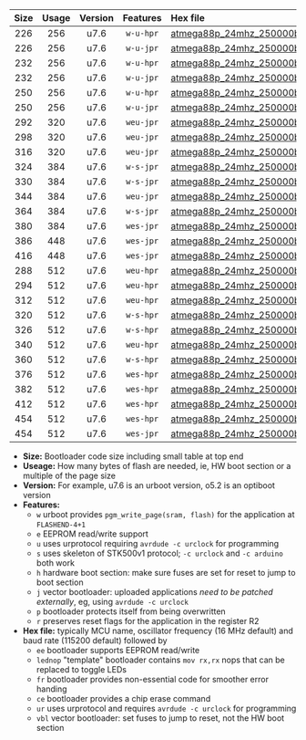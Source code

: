 |Size|Usage|Version|Features|Hex file|
|:-:|:-:|:-:|:-:|:--|
|226|256|u7.6|`w-u-hpr`|[atmega88p_24mhz_250000bps_ur.hex](https://raw.githubusercontent.com/stefanrueger/urboot/main//atmega88p_24mhz_250000bps_ur.hex)|
|226|256|u7.6|`w-u-jpr`|[atmega88p_24mhz_250000bps_ur_vbl.hex](https://raw.githubusercontent.com/stefanrueger/urboot/main//atmega88p_24mhz_250000bps_ur_vbl.hex)|
|232|256|u7.6|`w-u-hpr`|[atmega88p_24mhz_250000bps_lednop_ur.hex](https://raw.githubusercontent.com/stefanrueger/urboot/main//atmega88p_24mhz_250000bps_lednop_ur.hex)|
|232|256|u7.6|`w-u-jpr`|[atmega88p_24mhz_250000bps_lednop_ur_vbl.hex](https://raw.githubusercontent.com/stefanrueger/urboot/main//atmega88p_24mhz_250000bps_lednop_ur_vbl.hex)|
|250|256|u7.6|`w-u-hpr`|[atmega88p_24mhz_250000bps_lednop_fr_ur.hex](https://raw.githubusercontent.com/stefanrueger/urboot/main//atmega88p_24mhz_250000bps_lednop_fr_ur.hex)|
|250|256|u7.6|`w-u-jpr`|[atmega88p_24mhz_250000bps_lednop_fr_ur_vbl.hex](https://raw.githubusercontent.com/stefanrueger/urboot/main//atmega88p_24mhz_250000bps_lednop_fr_ur_vbl.hex)|
|292|320|u7.6|`weu-jpr`|[atmega88p_24mhz_250000bps_ee_ur_vbl.hex](https://raw.githubusercontent.com/stefanrueger/urboot/main//atmega88p_24mhz_250000bps_ee_ur_vbl.hex)|
|298|320|u7.6|`weu-jpr`|[atmega88p_24mhz_250000bps_ee_lednop_ur_vbl.hex](https://raw.githubusercontent.com/stefanrueger/urboot/main//atmega88p_24mhz_250000bps_ee_lednop_ur_vbl.hex)|
|316|320|u7.6|`weu-jpr`|[atmega88p_24mhz_250000bps_ee_lednop_fr_ur_vbl.hex](https://raw.githubusercontent.com/stefanrueger/urboot/main//atmega88p_24mhz_250000bps_ee_lednop_fr_ur_vbl.hex)|
|324|384|u7.6|`w-s-jpr`|[atmega88p_24mhz_250000bps_vbl.hex](https://raw.githubusercontent.com/stefanrueger/urboot/main//atmega88p_24mhz_250000bps_vbl.hex)|
|330|384|u7.6|`w-s-jpr`|[atmega88p_24mhz_250000bps_lednop_vbl.hex](https://raw.githubusercontent.com/stefanrueger/urboot/main//atmega88p_24mhz_250000bps_lednop_vbl.hex)|
|344|384|u7.6|`weu-jpr`|[atmega88p_24mhz_250000bps_ee_lednop_fr_ce_ur_vbl.hex](https://raw.githubusercontent.com/stefanrueger/urboot/main//atmega88p_24mhz_250000bps_ee_lednop_fr_ce_ur_vbl.hex)|
|364|384|u7.6|`w-s-jpr`|[atmega88p_24mhz_250000bps_lednop_fr_vbl.hex](https://raw.githubusercontent.com/stefanrueger/urboot/main//atmega88p_24mhz_250000bps_lednop_fr_vbl.hex)|
|380|384|u7.6|`wes-jpr`|[atmega88p_24mhz_250000bps_ee_vbl.hex](https://raw.githubusercontent.com/stefanrueger/urboot/main//atmega88p_24mhz_250000bps_ee_vbl.hex)|
|386|448|u7.6|`wes-jpr`|[atmega88p_24mhz_250000bps_ee_lednop_vbl.hex](https://raw.githubusercontent.com/stefanrueger/urboot/main//atmega88p_24mhz_250000bps_ee_lednop_vbl.hex)|
|416|448|u7.6|`wes-jpr`|[atmega88p_24mhz_250000bps_ee_lednop_fr_vbl.hex](https://raw.githubusercontent.com/stefanrueger/urboot/main//atmega88p_24mhz_250000bps_ee_lednop_fr_vbl.hex)|
|288|512|u7.6|`weu-hpr`|[atmega88p_24mhz_250000bps_ee_ur.hex](https://raw.githubusercontent.com/stefanrueger/urboot/main//atmega88p_24mhz_250000bps_ee_ur.hex)|
|294|512|u7.6|`weu-hpr`|[atmega88p_24mhz_250000bps_ee_lednop_ur.hex](https://raw.githubusercontent.com/stefanrueger/urboot/main//atmega88p_24mhz_250000bps_ee_lednop_ur.hex)|
|312|512|u7.6|`weu-hpr`|[atmega88p_24mhz_250000bps_ee_lednop_fr_ur.hex](https://raw.githubusercontent.com/stefanrueger/urboot/main//atmega88p_24mhz_250000bps_ee_lednop_fr_ur.hex)|
|320|512|u7.6|`w-s-hpr`|[atmega88p_24mhz_250000bps.hex](https://raw.githubusercontent.com/stefanrueger/urboot/main//atmega88p_24mhz_250000bps.hex)|
|326|512|u7.6|`w-s-hpr`|[atmega88p_24mhz_250000bps_lednop.hex](https://raw.githubusercontent.com/stefanrueger/urboot/main//atmega88p_24mhz_250000bps_lednop.hex)|
|340|512|u7.6|`weu-hpr`|[atmega88p_24mhz_250000bps_ee_lednop_fr_ce_ur.hex](https://raw.githubusercontent.com/stefanrueger/urboot/main//atmega88p_24mhz_250000bps_ee_lednop_fr_ce_ur.hex)|
|360|512|u7.6|`w-s-hpr`|[atmega88p_24mhz_250000bps_lednop_fr.hex](https://raw.githubusercontent.com/stefanrueger/urboot/main//atmega88p_24mhz_250000bps_lednop_fr.hex)|
|376|512|u7.6|`wes-hpr`|[atmega88p_24mhz_250000bps_ee.hex](https://raw.githubusercontent.com/stefanrueger/urboot/main//atmega88p_24mhz_250000bps_ee.hex)|
|382|512|u7.6|`wes-hpr`|[atmega88p_24mhz_250000bps_ee_lednop.hex](https://raw.githubusercontent.com/stefanrueger/urboot/main//atmega88p_24mhz_250000bps_ee_lednop.hex)|
|412|512|u7.6|`wes-hpr`|[atmega88p_24mhz_250000bps_ee_lednop_fr.hex](https://raw.githubusercontent.com/stefanrueger/urboot/main//atmega88p_24mhz_250000bps_ee_lednop_fr.hex)|
|454|512|u7.6|`wes-hpr`|[atmega88p_24mhz_250000bps_ee_lednop_fr_ce.hex](https://raw.githubusercontent.com/stefanrueger/urboot/main//atmega88p_24mhz_250000bps_ee_lednop_fr_ce.hex)|
|454|512|u7.6|`wes-jpr`|[atmega88p_24mhz_250000bps_ee_lednop_fr_ce_vbl.hex](https://raw.githubusercontent.com/stefanrueger/urboot/main//atmega88p_24mhz_250000bps_ee_lednop_fr_ce_vbl.hex)|

- **Size:** Bootloader code size including small table at top end
- **Useage:** How many bytes of flash are needed, ie, HW boot section or a multiple of the page size
- **Version:** For example, u7.6 is an urboot version, o5.2 is an optiboot version
- **Features:**
  + `w` urboot provides `pgm_write_page(sram, flash)` for the application at `FLASHEND-4+1`
  + `e` EEPROM read/write support
  + `u` uses urprotocol requiring `avrdude -c urclock` for programming
  + `s` uses skeleton of STK500v1 protocol; `-c urclock` and `-c arduino` both work
  + `h` hardware boot section: make sure fuses are set for reset to jump to boot section
  + `j` vector bootloader: uploaded applications *need to be patched externally*, eg, using `avrdude -c urclock`
  + `p` bootloader protects itself from being overwritten
  + `r` preserves reset flags for the application in the register R2
- **Hex file:** typically MCU name, oscillator frequency (16 MHz default) and baud rate (115200 default) followed by
  + `ee` bootloader supports EEPROM read/write
  + `lednop` "template" bootloader contains `mov rx,rx` nops that can be replaced to toggle LEDs
  + `fr` bootloader provides non-essential code for smoother error handing
  + `ce` bootloader provides a chip erase command
  + `ur` uses urprotocol and requires `avrdude -c urclock` for programming
  + `vbl` vector bootloader: set fuses to jump to reset, not the HW boot section
